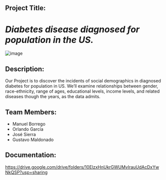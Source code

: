 ## Project Title:
# _Diabetes disease diagnosed for population in the US._

![image](https://user-images.githubusercontent.com/80076539/117385344-89880c00-aeaa-11eb-8c16-981b4281102f.png)

## Description:

Our Project is to discover the incidents of social demographics in diagnosed diabetes for population in US. We’ll examine relationships between gender, race-ethnicity, range of ages, educational levels, income levels, and related diseases though the years, as the data admits.

## Team Members:

 - Manuel Borrego 
 - Orlando García
 - José Sierra
 - Gustavo Maldonado

## Documentation: ##

https://drive.google.com/drive/folders/10ElzxHnUkrGWUMvIrauUdAcDxYwNkQSP?usp=sharing
